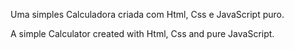 Uma simples Calculadora criada com Html, Css e JavaScript puro.

A simple Calculator created with Html, Css and pure JavaScript.